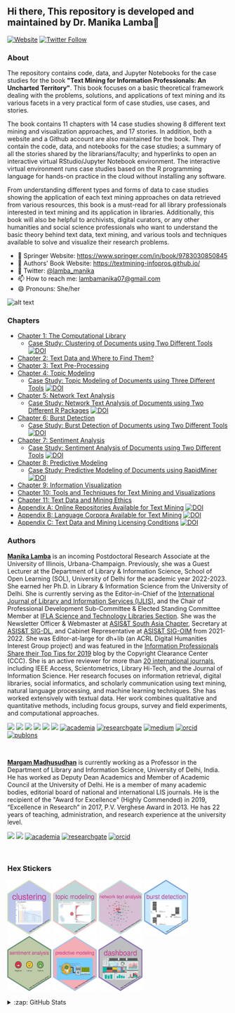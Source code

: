 ## Hi there, This repository is developed and maintained by Dr. Manika Lamba👋
 [![Website](https://img.shields.io/website?label=textmining-inforpros&style=for-the-badge&url=https%3A%2F%2Ftextmining-infopros.github.io)](https://textmining-infopros.github.io)
 [![Twitter Follow](https://img.shields.io/twitter/follow/lamba_manika?color=1DA1F2&logo=twitter&style=for-the-badge)](https://twitter.com/lamba_manika)
 
 
### About 
The repository contains code, data, and Jupyter Notebooks for the case studies for the book __"Text Mining for Information Professionals: An Uncharted Territory"__. This book focuses on a basic theoretical framework dealing with the problems, solutions, and applications of text mining and its various facets in a very practical form of case studies, use cases, and stories.

The book contains 11 chapters with 14 case studies showing 8 different text mining and visualization approaches, and 17 stories. In addition, both a website and a Github account are also maintained for the book. They contain the code, data, and notebooks for the case studies; a summary of all the stories shared by the librarians/faculty; and hyperlinks to open an interactive virtual RStudio/Jupyter Notebook environment. The interactive virtual environment runs case studies based on the R programming language for hands-on practice in the cloud without installing any software.

From understanding different types and forms of data to case studies showing the application of each text mining approaches on data retrieved from various resources, this book is a must-read for all library professionals interested in text mining and its application in libraries. Additionally, this book will also be helpful to archivists, digital curators, or any other humanities and social science professionals who want to understand the basic theory behind text data, text mining, and various tools and techniques available to solve and visualize their research problems. 

- 🔭 Springer Website: https://www.springer.com/in/book/9783030850845
- 🔭 Authors' Book Website: https://textmining-infopros.github.io/
- 👯 Twitter: [@lamba_manika](https://twitter.com/lamba_manika)
- 📫 How to reach me: lambamanika07@gmail.com
- 😄 Pronouns: She/her

![alt text](https://github.com/textmining-infopros/textmining-infopros/blob/main/cover_lamba.jpg)

### Chapters

- [Chapter 1: The Computational Library](https://link.springer.com/chapter/10.1007/978-3-030-85085-2_1)
   - [Case Study: Clustering of Documents using Two Different Tools](https://github.com/textmining-infopros/chapter1) [![DOI](https://zenodo.org/badge/296729259.svg)](https://zenodo.org/badge/latestdoi/296729259) 
- [Chapter 2: Text Data and Where to Find Them?](https://link.springer.com/chapter/10.1007/978-3-030-85085-2_2)
- [Chapter 3: Text Pre-Processing](https://link.springer.com/chapter/10.1007/978-3-030-85085-2_3)
- [Chapter 4: Topic Modeling](https://link.springer.com/chapter/10.1007/978-3-030-85085-2_4)
   - [Case Study: Topic Modeling of Documents using Three Different Tools](https://github.com/textmining-infopros/chapter4) [![DOI](https://zenodo.org/badge/296715177.svg)](https://zenodo.org/badge/latestdoi/296715177)
- [Chapter 5: Network Text Analysis](https://link.springer.com/chapter/10.1007/978-3-030-85085-2_5)
   - [Case Study: Network Text Analysis of Documents using Two Different R Packages](https://github.com/textmining-infopros/chapter5) [![DOI](https://zenodo.org/badge/296730353.svg)](https://zenodo.org/badge/latestdoi/296730353)
- [Chapter 6: Burst Detection](https://link.springer.com/chapter/10.1007/978-3-030-85085-2_6)
   - [Case Study: Burst Detection of Documents using Two Different Tools](https://github.com/textmining-infopros/chapter6) [![DOI](https://zenodo.org/badge/296730532.svg)](https://zenodo.org/badge/latestdoi/296730532)
- [Chapter 7: Sentiment Analysis](https://link.springer.com/chapter/10.1007/978-3-030-85085-2_7)
   - [Case Study: Sentiment Analysis of Documents using Two Different Tools](https://github.com/textmining-infopros/chapter7) [![DOI](https://zenodo.org/badge/296730607.svg)](https://zenodo.org/badge/latestdoi/296730607)
- [Chapter 8: Predictive Modeling](https://link.springer.com/chapter/10.1007/978-3-030-85085-2_8)
  - [Case Study: Predictive Modeling of Documents using RapidMiner](https://github.com/textmining-infopros/chapter8) [![DOI](https://zenodo.org/badge/296730732.svg)](https://zenodo.org/badge/latestdoi/296730732)
- [Chapter 9: Information Visualization](https://link.springer.com/chapter/10.1007/978-3-030-85085-2_9)
- [Chapter 10: Tools and Techniques for Text Mining and Visualizations](https://link.springer.com/chapter/10.1007/978-3-030-85085-2_10)
- [Chapter 11: Text Data and Mining Ethics](https://link.springer.com/chapter/10.1007/978-3-030-85085-2_11)
- [Appendix A: Online Repositories Available for Text Mining](https://github.com/textmining-infopros/Appendix-A) [![DOI](https://zenodo.org/badge/385467989.svg)](https://zenodo.org/badge/latestdoi/385467989)
- [Appendix B: Language Corpora Available for Text Mining](https://github.com/textmining-infopros/Appendix-B) [![DOI](https://zenodo.org/badge/386049294.svg)](https://zenodo.org/badge/latestdoi/386049294)
- [Appendix C: Text Data and Mining Licensing Conditions](https://github.com/textmining-infopros/Appendix-C) [![DOI](https://zenodo.org/badge/386054366.svg)](https://zenodo.org/badge/latestdoi/386054366)
 
### Authors

[__Manika Lamba__](https://manika-lamba.github.io) is an incoming Postdoctoral Research Associate at the University of Illinois, Urbana-Champaign. Previously, she was a Guest Lecturer at the Department of Library & Information Science, School of Open Learning (SOL), University of Delhi for the academic year 2022-2023. She earned her Ph.D. in Library & Information Science from the University of Delhi. She is currently serving as the Editor-in-Chief of the [International Journal of Library and Information Services (IJLIS)](https://www.igi-global.com/journal/international-journal-library-information-services/177099), and the Chair of Professional Development Sub-Committee & Elected Standing Committee Member at [IFLA Science and Technology Libraries Section](https://www.ifla.org/sci-tech-libraries). She was the Newsletter Officer & Webmaster at [ASIS&T South Asia Chapter](https://www.asist.org/chapters/saasist/), Secretary at [ASIS&T SIG-DL](https://www.asist.org/sig/sigdl/), and Cabinet Representative at [ASIS&T SIG-OIM](https://www.asist.org/sig/sigoim/) from 2021-2022. She was Editor-at-large for dh+lib (an ACRL Digital Humanities Interest Group project) and was featured in the [Information Professionals Share their Top Tips for 2019](https://www.copyright.com/blog/information-professionals-top-tips-2019/) blog by the Copyright Clearance Center (CCC). She is an active reviewer for more than [20 international journals](https://publons.com/researcher/1395631/manika-lamba/), including IEEE Access, Scientometrics, Library Hi-Tech, and the Journal of Information Science. Her research focuses on information retrieval, digital libraries, social informatics, and scholarly communication using text mining, natural language processing, and machine learning techniques. She has worked extensively with textual data. Her work combines qualitative and quantitative methods, including focus groups, survey and field experiments, and computational approaches. 

[<img src="https://img.icons8.com/doodle/30/000000/github--v1.png"/>](https://github.com/manika-lamba)  [<img src="https://img.icons8.com/doodle/30/000000/linkedin-circled.png"/>](https://www.linkedin.com/in/manika-lamba-978282a2/) [<img src="https://img.icons8.com/doodle/30/000000/twitter-circled.png"/>](https://twitter.com/lamba_manika)  [<img src="https://img.icons8.com/doodle/30/000000/youtube--v1.png"/>](https://www.youtube.com/channel/UChUjrjKX2pONUZrquNdifUA)  [<img src="https://img.icons8.com/doodle/30/000000/internet.png"/>](https://manika-lamba.github.io)  [<img src="https://img.icons8.com/doodle/30/000000/google-logo.png"/>](https://scholar.google.co.uk/citations?user=sfRS9iwAAAAJ&hl=en)  [<img src='https://cdn.jsdelivr.net/npm/simple-icons@3.0.1/icons/academia.svg' alt='academia' height='25'>](https://du-in.academia.edu/ManikaLamba)  [<img src='https://cdn.jsdelivr.net/npm/simple-icons@3.0.1/icons/researchgate.svg' alt='researchgate' height='30'>](https://www.researchgate.net/profile/Manika_Lamba3)  [<img src='https://cdn.jsdelivr.net/npm/simple-icons@3.0.1/icons/medium.svg' alt='medium' height='30'>](https://medium.com/@lambamanika07)  [<img src='https://cdn.jsdelivr.net/npm/simple-icons@3.0.1/icons/orcid.svg' alt='orcid' height='30'>](https://orcid.org/0000-0002-2022-3098)  [<img src='https://publons.com/static/images/logos/square/blue_white_shadow.png' alt='publons' height='30'>](https://publons.com/researcher/1395631/manika-lamba/)

<br/>


[__Margam Madhusudhan__](http://atfi.dlis.du.ac.in/drmadhusudhan.php) is currently working as a Professor in the Department of Library and Information Science, University of Delhi, India. He has worked as Deputy Dean Academics and Member of Academic Council at the University of Delhi. He is a member of many academic bodies, editorial board of national and international LIS journals. He is the recipient of the "Award for Excellence" (Highly Commended) in 2019, “Excellence in Research” in 2017, P.V. Verghese Award in 2013. He has 22 years of teaching, administration, and research experience at the university level.

[<img src="https://img.icons8.com/doodle/30/000000/internet.png"/>](http://atfi.dlis.du.ac.in/drmadhusudhan.php)
[<img src="https://img.icons8.com/doodle/30/000000/google-logo.png"/>](https://scholar.google.com/citations?user=Nc1DgqQAAAAJ&hl=en&oi=ao) [<img src='https://cdn.jsdelivr.net/npm/simple-icons@3.0.1/icons/academia.svg' alt='academia' height='25'>](https://independent.academia.edu/MadhusudhanMargam)
[<img src='https://cdn.jsdelivr.net/npm/simple-icons@3.0.1/icons/researchgate.svg' alt='researchgate' height='30'>](https://www.researchgate.net/profile/Madhusudhan-Margam)  [<img src='https://cdn.jsdelivr.net/npm/simple-icons@3.0.1/icons/orcid.svg' alt='orcid' height='30'>](http://orcid.org/0000-0002-1174-2099)

<br>

### Hex Stickers

<img src="https://github.com/textmining-infopros/chapter1/blob/master/clustering-hex.png" width="100" height="125"> <img src="https://github.com/textmining-infopros/chapter4/blob/master/topic-modeling-hex.png" width="100" height="125"> <img src="https://github.com/textmining-infopros/chapter5/blob/master/network-text-analysis-hex.png" width="100" height="125"> <img src="https://github.com/textmining-infopros/chapter6/blob/master/burst-detection-hex.png" width="100" height="125"> <img src="https://github.com/textmining-infopros/chapter7/blob/master/sentiment-analysis-hex.png" width="100" height="125"> <img src="https://github.com/textmining-infopros/chapter8/blob/master/predictive-modeling-hex.png" width="100" height="125"> <img src="https://github.com/textmining-infopros/dashboard/blob/main/hex-dashboard.png" width="100" height="125">




</details>

<details>
  <summary>:zap: GitHub Stats</summary>

 ![Text Mining](https://github-readme-stats.vercel.app/api?username=textmining-infopros&hide=contribs,prs,issues&count_private=true&show_icons=true&theme=radical)
 
 ![GitHub metrics](https://metrics.lecoq.io/textmining-infopros)  

![GitHub streak stats](https://github-readme-streak-stats.herokuapp.com/?user=textmining-infopros)  
 
 [![trophy](https://github-profile-trophy.vercel.app/?username=textmining-infopros)](https://github.com/ryo-ma/github-profile-trophy)

![GitHub Activity Graph](https://activity-graph.herokuapp.com/graph?username=textmining-infopros)  

![Profile views](https://gpvc.arturio.dev/textmining-infopros)  
 
